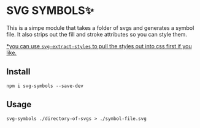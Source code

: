 SVG SYMBOLS✨
===========

This is a simpe module that takes a folder of svgs and generates a symbol file.
It also strips out the fill and stroke attributes so you can style them.

[*you can use `svg-extract-styles` to pull the styles out into css first if you like.](kristoferjoseph/svg-extract-styles)

Install
-------

`npm i svg-symbols --save-dev`

Usage
-----

`svg-symbols ./directory-of-svgs > ./symbol-file.svg`
